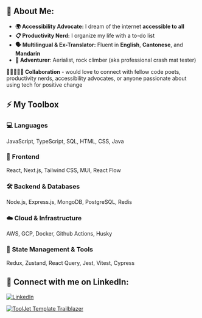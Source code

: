## 🌱 About Me:
- **🌍 Accessibility Advocate:** I dream of the internet **accessible to all**
- **📋 Productivity Nerd:** I organize my life with a to-do list
- **🗣️ Multilingual & Ex-Translator:** Fluent in **English**, **Cantonese**, and **Mandarin**
- **🧗 Adventurer**: Aerialist, rock climber (aka professional crash mat tester)

**👩🏻‍💻👩‍🎨 Collaboration** - would love to connect with fellow code poets, productivity nerds, accessibility advocates, or anyone passionate about using tech for positive change

## ⚡ My Toolbox  

### 💻 **Languages**  
JavaScript, TypeScript, SQL, HTML, CSS, Java  

### 🎨 **Frontend**  
React, Next.js, Tailwind CSS, MUI, React Flow

### 🛠️ **Backend & Databases**  
Node.js, Express.js, MongoDB, PostgreSQL, Redis

### ☁️ **Cloud & Infrastructure**  
AWS, GCP, Docker, Github Actions, Husky  

### 🔄 **State Management & Tools**  
Redux, Zustand, React Query, Jest, Vitest, Cypress  

## 🤝 Connect with me on LinkedIn:
[![LinkedIn](https://img.shields.io/badge/linkedin-%230077B5.svg?style=for-the-badge&logo=linkedin&logoColor=white)](https://www.linkedin.com/in/kinskiwu/)

<div align="left">
  
[![ToolJet Template Trailblazer](https://logo-badges.tooljet.com/Template-Template-Badge.svg)](https://github.com/orgs/ToolJet/projects/16/views/2)

</div>
